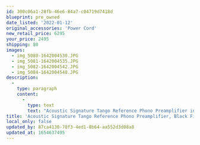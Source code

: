 ```yaml
---
id: 300c06a1-28fb-46e6-84a7-c04719d7418d
blueprint: pre_owned
date_listed: '2022-01-12'
original_accessories: 'Power Cord'
new_retail_price: 6295
your_price: 2495
shipping: 80
images:
  - img_5080-1642004530.JPG
  - img_5081-1642004535.JPG
  - img_5082-1642004542.JPG
  - img_5084-1642004548.JPG
description:
  -
    type: paragraph
    content:
      -
        type: text
        text: "Acoustic Signature Tango Reference Phono Preamplifier in black finish. This is a world-class phono stage that is built like the proverbial brick house and weighs more than some amplifiers! The unit is in perfect physical and functional condition and sells as new currently for $6,295.00\_\_"
title: 'Acoustic Signature Tango Reference Phono Preamplifier, Black Finish'
local_only: false
updated_by: 87ca4130-78f3-4ed1-8b64-aa552d3d08a8
updated_at: 1654637495
---
```

